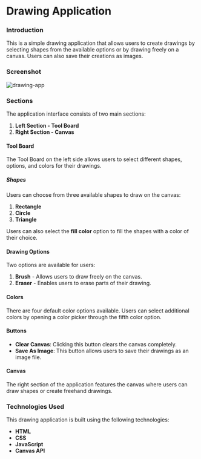 # Drawing Application

### Introduction

This is a simple drawing application that allows users to create drawings by selecting shapes from the available options or by drawing freely on a canvas. Users can also save their creations as images.

### Screenshot

<img src="https://i.postimg.cc/dVpjBCGx/drawing-application.png" style="max-width:100%" alt="drawing-app"/>

### Sections

The application interface consists of two main sections:

1. **Left Section - Tool Board**
2. **Right Section - Canvas**

#### Tool Board

The Tool Board on the left side allows users to select different shapes, options, and colors for their drawings.

##### Shapes

Users can choose from three available shapes to draw on the canvas:

1. **Rectangle**
2. **Circle**
3. **Triangle**

Users can also select the **fill color** option to fill the shapes with a color of their choice.

#### Drawing Options

Two options are available for users:

1. **Brush** - Allows users to draw freely on the canvas.
2. **Eraser** - Enables users to erase parts of their drawing.

#### Colors

There are four default color options available. Users can select additional colors by opening a color picker through the fifth color option.

#### Buttons

- **Clear Canvas**: Clicking this button clears the canvas completely.
- **Save As Image**: This button allows users to save their drawings as an image file.

#### Canvas

The right section of the application features the canvas where users can draw shapes or create freehand drawings.

### Technologies Used

This drawing application is built using the following technologies:

- **HTML**
- **CSS**
- **JavaScript**
- **Canvas API**